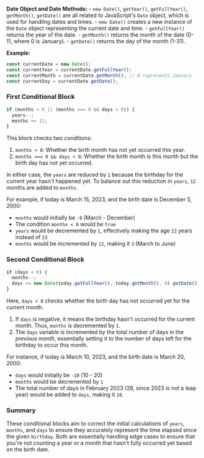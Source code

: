  **Date Object and Date Methods:**
    - `new Date()`, `getYear()`, `getFullYear()`, `getMonth()`, `getDate()` are all related to JavaScript's `Date` object, which is used for handling dates and times.
    - `new Date()` creates a new instance of the `Date` object representing the current date and time.
    - `getFullYear()` returns the year of the date.
    - `getMonth()` returns the month of the date (0-11, where 0 is January).
    - `getDate()` returns the day of the month (1-31).
   
   **Example:**
   ```javascript
   const currentDate = new Date();
   const currentYear = currentDate.getFullYear();
   const currentMonth = currentDate.getMonth(); // 0 represents January
   const currentDay = currentDate.getDate();
   ```



### First Conditional Block

```javascript
if (months < 0 || (months === 0 && days < 0)) {
  years--;
  months += 12;
}
```

This block checks two conditions:

1. `months < 0`: Whether the birth month has not yet occurred this year.
2. `months === 0 && days < 0`: Whether the birth month is this month but the birth day has not yet occurred.

In either case, the `years` are reduced by `1` because the birthday for the current year hasn't happened yet. To balance out this reduction in `years`, `12` months are added to `months`.

For example, if today is March 15, 2023, and the birth date is December 5, 2000:

- `months` would initially be `-9` (March - December)
- The condition `months < 0` would be `true`
- `years` would be decremented by `1`, effectively making the age `22` years instead of `23`
- `months` would be incremented by `12`, making it `3` (March to June)

### Second Conditional Block

```javascript
if (days < 0) {
  months--;
  days += new Date(today.getFullYear(), today.getMonth(), 0).getDate();
}
```

Here, `days < 0` checks whether the birth day has not occurred yet for the current month.

1. If `days` is negative, it means the birthday hasn't occurred for the current month. Thus, `months` is decremented by `1`.
2. The `days` variable is incremented by the total number of days in the *previous month*, essentially setting it to the number of days left for the birthday to occur this month.

For instance, if today is March 10, 2023, and the birth date is March 20, 2000:

- `days` would initially be `-10` (10 - 20)
- `months` would be decremented by `1`
- The total number of days in February 2023 (28, since 2023 is not a leap year) would be added to `days`, making it `18`.

### Summary

These conditional blocks aim to correct the initial calculations of `years`, `months`, and `days` to ensure they accurately represent the time elapsed since the given `birthday`. Both are essentially handling edge cases to ensure that you're not counting a year or a month that hasn't fully occurred yet based on the birth date.



 


